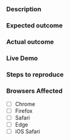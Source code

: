 ### Description
<!-- Example: The `vaadin-tabs` element throws an error when no children are provided. -->

### Expected outcome
<!-- Example: `vaadin-tabs` should not throw any error when no children are provided. -->

### Actual outcome
<!-- Example: `vaadin-tabs` throws error. -->

### Live Demo
<!-- The template, click "Remix This" to edit it: https://glitch.com/edit/#!/vaadin-tabs-demo -->

### Steps to reproduce
<!-- Example
1. Put a `vaadin-tabs` element in the page
2. Remove all `vaadin-tab` children
-->

### Browsers Affected
<!-- Check all that apply -->
- [ ] Chrome
- [ ] Firefox
- [ ] Safari
- [ ] Edge
- [ ] iOS Safari
